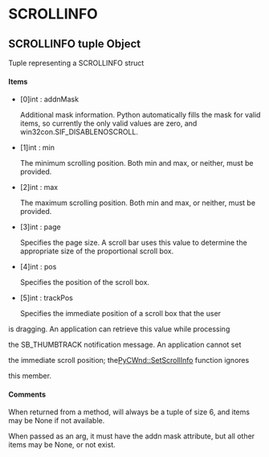 # SCROLLINFO

## SCROLLINFO tuple Object



Tuple representing a SCROLLINFO struct

#### Items


  - \[0\]int : addnMask

    Additional mask information\.  Python automatically fills the mask for valid items, so currently the only valid values are zero, and win32con\.SIF\_DISABLENOSCROLL\.

  - \[1\]int : min

    The minimum scrolling position\.  Both min and max, or neither, must be provided\.

  - \[2\]int : max

    The maximum scrolling position\.  Both min and max, or neither, must be provided\.

  - \[3\]int : page

    Specifies the page size\. A scroll bar uses this value to determine the appropriate size of the proportional scroll box\.

  - \[4\]int : pos

    Specifies the position of the scroll box\.

  - \[5\]int : trackPos

    Specifies the immediate position of a scroll box that the user 

is dragging\. An application can retrieve this value while processing 

the SB\_THUMBTRACK notification message\. An application cannot set 

the immediate scroll position; the[PyCWnd::SetScrollInfo](PyCWnd.md#pycwndsetscrollinfo) function ignores 

this member\.

#### Comments


When returned from a method, will always be a tuple of size 6, and items may be None if not available\.


When passed as an arg, it must have the addn mask attribute, but all other items may be None, or not exist\.